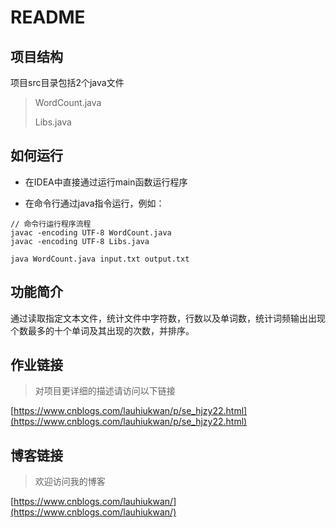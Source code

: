 # README

## 项目结构

项目src目录包括2个java文件

> WordCount.java
>
> Libs.java

## 如何运行

- 在IDEA中直接通过运行main函数运行程序

- 在命令行通过java指令运行，例如：

```
// 命令行运行程序流程
javac -encoding UTF-8 WordCount.java
javac -encoding UTF-8 Libs.java
    
java WordCount.java input.txt output.txt
```

## 功能简介

通过读取指定文本文件，统计文件中字符数，行数以及单词数，统计词频输出出现个数最多的十个单词及其出现的次数，并排序。

## 作业链接

> 对项目更详细的描述请访问以下链接

[https://www.cnblogs.com/lauhiukwan/p/se_hjzy22.html](https://www.cnblogs.com/lauhiukwan/p/se_hjzy22.html)

## 博客链接

> 欢迎访问我的博客

[https://www.cnblogs.com/lauhiukwan/](https://www.cnblogs.com/lauhiukwan/)
